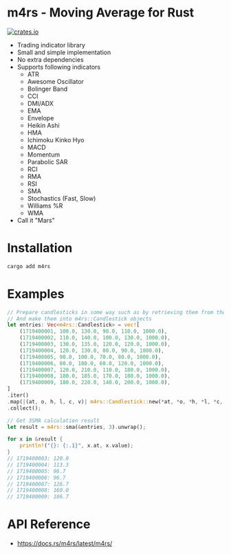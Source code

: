 # m4rs - Moving Average for Rust

[![crates.io](https://img.shields.io/crates/v/m4rs)](https://crates.io/crates/m4rs)

- Trading indicator library
- Small and simple implementation
- No extra dependencies
- Supports following indicators
    - ATR
    - Awesome Oscillator
    - Bolinger Band
    - CCI
    - DMI/ADX
    - EMA
    - Envelope
    - Heikin Ashi
    - HMA
    - Ichimoku Kinko Hyo
    - MACD
    - Momentum
    - Parabolic SAR
    - RCI
    - RMA
    - RSI
    - SMA
    - Stochastics (Fast, Slow)
    - Williams %R
    - WMA
- Call it "Mars"

# Installation

```sh
cargo add m4rs
```

# Examples

```rust
// Prepare candlesticks in some way such as by retrieving them from the exchange's API
// And make them into m4rs::Candlestick objects
let entries: Vec<m4rs::Candlestick> = vec![
    (1719400001, 100.0, 130.0, 90.0, 110.0, 1000.0),
    (1719400002, 110.0, 140.0, 100.0, 130.0, 1000.0),
    (1719400003, 130.0, 135.0, 120.0, 120.0, 1000.0),
    (1719400004, 120.0, 130.0, 80.0, 90.0, 1000.0),
    (1719400005, 90.0, 100.0, 70.0, 80.0, 1000.0),
    (1719400006, 80.0, 180.0, 60.0, 120.0, 1000.0),
    (1719400007, 120.0, 210.0, 110.0, 180.0, 1000.0),
    (1719400008, 180.0, 185.0, 170.0, 180.0, 1000.0),
    (1719400009, 180.0, 220.0, 140.0, 200.0, 1000.0),
]
.iter()
.map(|(at, o, h, l, c, v)| m4rs::Candlestick::new(*at, *o, *h, *l, *c, *v))
.collect();

// Get 3SMA calculation result
let result = m4rs::sma(&entries, 3).unwrap();

for x in &result {
    println!("{}: {:.1}", x.at, x.value);
}
// 1719400003: 120.0
// 1719400004: 113.3
// 1719400005: 96.7
// 1719400006: 96.7
// 1719400007: 126.7
// 1719400008: 160.0
// 1719400009: 186.7
```

# API Reference

- https://docs.rs/m4rs/latest/m4rs/
